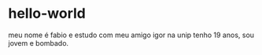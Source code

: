 # hello-world
meu nome é fabio e estudo com meu amigo igor na unip 
tenho 19 anos, sou jovem e bombado.
